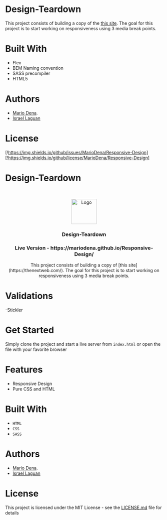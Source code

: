 # Design-Teardown

This project consists of building a copy of the [this site](https://thenextweb.com/).  The goal for this project is to start working on responsiveness using 3 media break points.

# Built With

* Flex
* BEM Naming convention
* SASS precompiler
* HTML5

# Authors

* [Mario Dena](https://github.com/MarioDena).
* [Israel Laguan](https://github.com/Israel-Laguan)

# License

[!https://img.shields.io/github/issues/MarioDena/Responsive-Design]
[!https://img.shields.io/github/license/MarioDena/Responsive-Design]

# Design-Teardown
<br />
<p align="center">
  <a href="https://github.com/MarioDena">
    <img src="https://mariodena.github.io/blog/assets/img/sample/Logo.jpg" alt="Logo" width="80" height="80">
  </a>

  <h3 align="center">
	 Design-Teardown
  </h3>

  <h3 align="center">
	 Live Version - https://mariodena.github.io/Responsive-Design/
  </h3>

  <p align="center">
   This project consists of building a copy of [this site](https://thenextweb.com/). The goal for this project is to start working on responsiveness using 3 media break points.

# Validations

-Stickler

# Get Started

Simply clone the project and start a live server from `index.html` or open the file with your favorite browser


# Features

* Responsive Design
* Pure CSS and HTML


# Built With

* `HTML` 
* `CSS` 
* `SASS` 

# Authors

* [Mario Dena](https://github.com/MarioDena).
* [Israel Laguan](https://github.com/Israel-Laguan)

# License

This project is licensed under the MIT License - see the [LICENSE.md](LICENSE.md) file for details 
